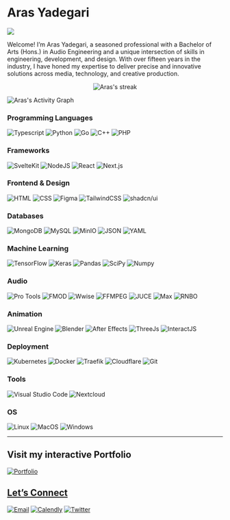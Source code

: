 <h1>
    Aras Yadegari
</h1>

<p>
    <img src="https://readme-typing-svg.herokuapp.com?lines=Bachelor+of+Arts+(Hons.);Audio+Engineer;Full+Stack+Developer;Graphic%20Designer&center=false&width=1024&height=32&vCenter=true&color=FBE29B&font=Roboto&size=28&duration=3500">
</p>

<p>
  Welcome! I’m Aras Yadegari, a seasoned professional with a Bachelor of Arts (Hons.) in Audio Engineering and a unique intersection of skills in engineering, development, and design. With over fifteen years in the industry, I have honed my expertise to deliver precise and innovative solutions across media, technology, and creative production.
</p>

<p align="center">
    <img title="🔥 Aras's streak" alt="Aras's streak" src="https://github-readme-streak-stats.herokuapp.com/?user=arasya&theme=dark&background=1E1E1E&currStreakLabel=FBE29B&sideLabels=FFCE47&ring=FBE29B&fire=FBE29B&line=FBE29B&hide_border=true&starting_year=2017&card_width=1024"/>
</p>

<img alt="Aras's Activity Graph" src="https://github-readme-activity-graph.vercel.app/graph?username=arasya&bg_color=1E1E1E&color=FFFFFF&line=FBE29B&point=FFCE47&hide_border=true&hide_title=true" />

### Programming Languages

<p>
    <img alt="Typescript" src="https://img.shields.io/badge/TypeScript-007ACC?style=for-the-badge&logo=typescript&logoColor=white">
    <img alt="Python" src="https://img.shields.io/badge/Python-FFD43B?style=for-the-badge&logo=python&logoColor=blue">
    <img alt="Go" src="https://img.shields.io/badge/Go-00ADD8?style=for-the-badge&logo=go&logoColor=white">
    <img alt="C++" src="https://img.shields.io/badge/C%2B%2B-00599C?style=for-the-badge&logo=c%2B%2B&logoColor=white">
    <img alt="PHP" src="https://img.shields.io/badge/PHP-777BB4?style=for-the-badge&logo=php&logoColor=white">
</p>

### Frameworks

<p>
    <img alt="SvelteKit" src="https://img.shields.io/badge/SvelteKit-FF3E00?style=for-the-badge&logo=Svelte&logoColor=white">
    <img alt="NodeJS" src="https://img.shields.io/badge/Node%20js-339933?style=for-the-badge&logo=nodedotjs&logoColor=white">
    <img alt="React" src="https://img.shields.io/badge/React-20232A?style=for-the-badge&logo=react&logoColor=61DAFB">
    <img alt="Next.js" src="https://img.shields.io/badge/next%20js-000000?style=for-the-badge&logo=nextdotjs&logoColor=white">
</p>

### Frontend & Design

<p>
    <img alt="HTML" src="https://img.shields.io/badge/HTML5-E34F26?style=for-the-badge&logo=html5&logoColor=white">
    <img alt="CSS" src="https://img.shields.io/badge/CSS3-1572B6?style=for-the-badge&logo=css3&logoColor=white">
    <img alt="Figma" src="https://img.shields.io/badge/Figma-F24E1E?style=for-the-badge&logo=figma&logoColor=white">
    <img alt="TailwindCSS" src="https://img.shields.io/badge/Tailwind_CSS-38B2AC?style=for-the-badge&logo=tailwind-css&logoColor=white">
    <img alt="shadcn/ui" src="https://img.shields.io/badge/shadcn%2Fui-000000?style=for-the-badge&logo=shadcnui&logoColor=white">
</p>

### Databases

<p>
    <img alt="MongoDB" src ="https://img.shields.io/badge/MongoDB-4EA94B?style=for-the-badge&logo=mongodb&logoColor=white">
    <img alt="MySQL" src="https://img.shields.io/badge/MySQL-005C84?style=for-the-badge&logo=mysql&logoColor=white">
    <img alt="MinIO" src="https://img.shields.io/badge/Minio-FF0000?style=for-the-badge&logo=iCloud&logoColor=white">
    <img alt="JSON" src="https://img.shields.io/badge/json-5E5C5C?style=for-the-badge&logo=json&logoColor=white">
    <img alt="YAML" src="https://img.shields.io/badge/yaml-F5792A?style=for-the-badge&logo=yaml&logoColor=white">
</p>

### Machine Learning

<p>
    <img alt="TensorFlow" src="https://img.shields.io/badge/TensorFlow-FF6F00?style=for-the-badge&logo=TensorFlow&logoColor=white">
    <img alt="Keras" src="https://img.shields.io/badge/Keras-FF0000?style=for-the-badge&logo=keras&logoColor=white">
    <img alt="Pandas" src="https://img.shields.io/badge/Pandas-2C2D72?style=for-the-badge&logo=pandas&logoColor=white">
    <img alt="SciPy" src="https://img.shields.io/badge/SciPy-654FF0?style=for-the-badge&logo=SciPy&logoColor=white">
    <img alt="Numpy" src="https://img.shields.io/badge/Numpy-777BB4?style=for-the-badge&logo=numpy&logoColor=white">
</p>

### Audio

<p>
    <img alt="Pro Tools" src="https://img.shields.io/badge/-Pro%20Tools-5F0AE6?style=for-the-badge&logo=protools&logoColor=white">
    <img alt="FMOD" src="https://img.shields.io/badge/-FMOD-000000?style=for-the-badge&logo=fmod&logoColor=white">
    <img alt="Wwise" src="https://img.shields.io/badge/-Wwise-0A3F8A?style=for-the-badge&logo=wwise&logoColor=white">
    <img alt="FFMPEG" src="https://img.shields.io/badge/-FFMPEG-449d44?style=for-the-badge&logo=ffmpeg&logoColor=white">
    <img alt="JUCE" src="https://img.shields.io/badge/-JUCE-FCC624?style=for-the-badge&logo=juce&logoColor=black">
    <img alt="Max" src="https://img.shields.io/badge/-Max-25A6A3?style=for-the-badge">
    <img alt="RNBO" src="https://img.shields.io/badge/-RNBO-31DFDA?style=for-the-badge">
</p>

### Animation

<p>
    <img alt="Unreal Engine" src="https://img.shields.io/badge/-Unreal%20Engine-313131?style=for-the-badge&logo=unreal-engine&logoColor=white">
    <img alt="Blender" src="https://img.shields.io/badge/blender-%23F5792A.svg?style=for-the-badge&logo=blender&logoColor=white">
    <img alt="After Effects" src="https://img.shields.io/badge/Adobe%20after%20affects-CF96FD?style=for-the-badge&logo=Adobe%20after%20effects&logoColor=393665">
    <img alt="ThreeJs" src="https://img.shields.io/badge/ThreeJs-black?style=for-the-badge&logo=three.js&logoColor=white">
    <img alt="InteractJS" src="https://img.shields.io/badge/Interact%20Js-2599ED?style=for-the-badge&logo=interactjs&logoColor=white">
</p>

### Deployment

<p>
    <img alt="Kubernetes" src="https://img.shields.io/badge/Kubernetes-3069DE?style=for-the-badge&logo=kubernetes&logoColor=white">
    <img alt="Docker" src="https://img.shields.io/badge/Docker-2CA5E0?style=for-the-badge&logo=docker&logoColor=white">
    <img alt="Traefik" src="https://img.shields.io/badge/Traefik-24A1C1?style=for-the-badge&logo=traefikproxy&logoColor=black">
    <img alt="Cloudflare" src="https://img.shields.io/badge/Cloudflare-F38020?style=for-the-badge&logo=Cloudflare&logoColor=white">
    <img alt="Git" src="https://img.shields.io/badge/GIT-E44C30?style=for-the-badge&logo=git&logoColor=white">
</p>

### Tools

<p>
    <img alt="Visual Studio Code" src="https://img.shields.io/badge/Visual_Studio_Code-0078D4?style=for-the-badge&logo=visual%20studio%20code&logoColor=white">
    <img alt="Nextcloud" src="https://img.shields.io/badge/Nextcloud-0082C9?style=for-the-badge&logo=Nextcloud&logoColor=white">
</p>

### OS

<p>
    <img alt="Linux" src="https://img.shields.io/badge/Linux-FCC624?style=for-the-badge&logo=linux&logoColor=black">
    <img alt="MacOS" src="https://img.shields.io/badge/mac%20os-000000?style=for-the-badge&logo=apple&logoColor=white">
    <img alt="Windows" src="https://img.shields.io/badge/Windows-0078D6?style=for-the-badge&logo=windows&logoColor=white">
</p>

<hr />

## Visit my interactive Portfolio

<a href="https://arasyadegari.com"><img src="https://img.shields.io/badge/website-000000?style=for-the-badge&logo=About.me&logoColor=white" alt="Portfolio"/>

## Let’s Connect

<p>
	<a href="mailto:hello@arasyadegari.com"><img src="https://img.shields.io/badge/email-3d2dd2?style=for-the-badge&logo=About.me&logoColor=white" alt="Email"/></a>
	<a href="https://calendly.com/arasyadegari/connect"><img src="https://img.shields.io/badge/Calendly-006BFF?style=for-the-badge&logo=calendly&logoColor=white" alt="Calendly"/></a>
	<a href="https://twitter.com/arasyadegari"><img src="https://img.shields.io/badge/Twitter-1DA1F2?style=for-the-badge&logo=x&logoColor=white" alt="Twitter"/></a>
</p>
